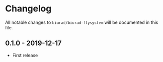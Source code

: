 # Changelog

All notable changes to `biurad/biurad-flysystem` will be documented in this file.

## 0.1.0 - 2019-12-17

- First release
